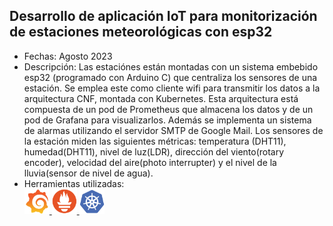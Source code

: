 ## Desarrollo de aplicación IoT para monitorización de estaciones meteorológicas con esp32
<ul>
    <li>Fechas: Agosto 2023</li>
    <li>Descripción: Las estaciónes están montadas con un sistema embebido esp32 (programado con Arduino C) que centraliza los sensores de una estación. Se emplea este como cliente wifi para transmitir los datos a la arquitectura CNF, montada con Kubernetes. Esta arquitectura está compuesta de un pod de Prometheus que almacena los datos y de un pod de Grafana para visualizarlos. Además se implementa un sistema de alarmas utilizando el servidor SMTP de Google Mail. Los sensores de la estación miden las siguientes métricas: temperatura (DHT11), humedad(DHT11), nivel de luz(LDR), dirección del viento(rotary encoder), velocidad del aire(photo interrupter) y el nivel de la lluvia(sensor de nivel de agua).</li>
    <li>Herramientas utilizadas:</li>
<a href="https://grafana.com/" target="_blank" rel="noreferrer">
    <img src="https://raw.githubusercontent.com/devicons/devicon/master/icons/grafana/grafana-original.svg" alt="grafana" width="40" height="40"/> 
</a>
<a href="https://prometheus.io/" target="_blank" rel="noreferrer">
    <img src="https://raw.githubusercontent.com/devicons/devicon/master/icons/prometheus/prometheus-original.svg" alt="prometheus" width="40" height="40"/> 
</a>
<a href="https://kubernetes.io/" target="_blank" rel="noreferrer">
    <img src="https://raw.githubusercontent.com/devicons/devicon/master/icons/kubernetes/kubernetes-plain.svg" alt="kubernetes" width="40" height="40"/> 
</a>
</ul>
